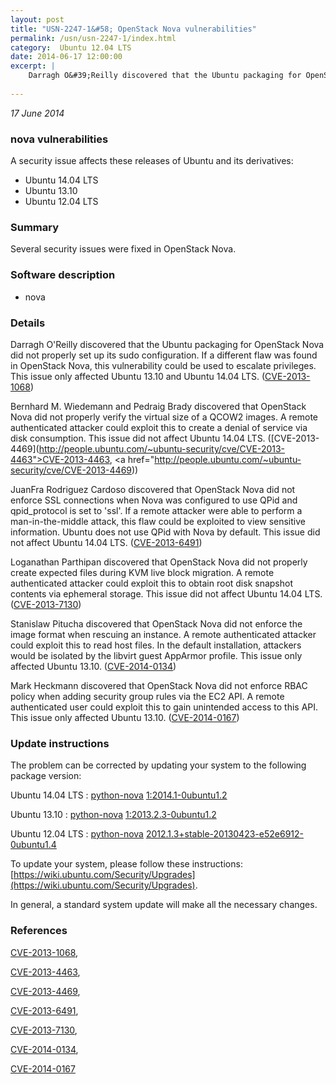 ```yaml
---
layout: post
title: "USN-2247-1&#58; OpenStack Nova vulnerabilities"
permalink: /usn/usn-2247-1/index.html
category:  Ubuntu 12.04 LTS
date: 2014-06-17 12:00:00
excerpt: |
    Darragh O&#39;Reilly discovered that the Ubuntu packaging for OpenStack Nova did not properly set up its sudo configuration. If a different flaw was found in OpenStack Nova, this vulnerability could be used to escalate privileges. This issue only affected Ubuntu 13.10 and Ubuntu 14.04 LTS. ([CVE-2013-1068](http://people.ubuntu.com/~ubuntu-security/cve/CVE-2013-1068))
    
--- 
```

 
 

*17 June 2014*

### nova vulnerabilities

A security issue affects these releases of Ubuntu and its derivatives:

* Ubuntu 14.04 LTS
* Ubuntu 13.10
* Ubuntu 12.04 LTS

### Summary

Several security issues were fixed in OpenStack Nova. 

### Software description

* nova 

### Details

Darragh O&#39;Reilly discovered that the Ubuntu packaging for OpenStack Nova did not properly set up its sudo configuration. If a different flaw was found in OpenStack Nova, this vulnerability could be used to escalate privileges. This issue only affected Ubuntu 13.10 and Ubuntu 14.04 LTS. ([CVE-2013-1068](http://people.ubuntu.com/~ubuntu-security/cve/CVE-2013-1068))

Bernhard M. Wiedemann and Pedraig Brady discovered that OpenStack Nova did not properly verify the virtual size of a QCOW2 images. A remote authenticated attacker could exploit this to create a denial of service via disk consumption. This issue did not affect Ubuntu 14.04 LTS. ([CVE-2013-4469](http://people.ubuntu.com/~ubuntu-security/cve/CVE-2013-4463">CVE-2013-4463</a>, <a href="http://people.ubuntu.com/~ubuntu-security/cve/CVE-2013-4469))

JuanFra Rodriguez Cardoso discovered that OpenStack Nova did not enforce SSL connections when Nova was configured to use QPid and qpid_protocol is set to &#39;ssl&#39;. If a remote attacker were able to perform a man-in-the-middle attack, this flaw could be exploited to view sensitive information. Ubuntu does not use QPid with Nova by default. This issue did not affect Ubuntu 14.04 LTS. ([CVE-2013-6491](http://people.ubuntu.com/~ubuntu-security/cve/CVE-2013-6491))

Loganathan Parthipan discovered that OpenStack Nova did not properly create expected files during KVM live block migration. A remote authenticated attacker could exploit this to obtain root disk snapshot contents via ephemeral storage. This issue did not affect Ubuntu 14.04 LTS. ([CVE-2013-7130](http://people.ubuntu.com/~ubuntu-security/cve/CVE-2013-7130))

Stanislaw Pitucha discovered that OpenStack Nova did not enforce the image format when rescuing an instance. A remote authenticated attacker could exploit this to read host files. In the default installation, attackers would be isolated by the libvirt guest AppArmor profile. This issue only affected Ubuntu 13.10. ([CVE-2014-0134](http://people.ubuntu.com/~ubuntu-security/cve/CVE-2014-0134))

Mark Heckmann discovered that OpenStack Nova did not enforce RBAC policy when adding security group rules via the EC2 API. A remote authenticated user could exploit this to gain unintended access to this API. This issue only affected Ubuntu 13.10. ([CVE-2014-0167](http://people.ubuntu.com/~ubuntu-security/cve/CVE-2014-0167)) 

### Update instructions

The problem can be corrected by updating your system to the following package version:

Ubuntu 14.04 LTS
 : [python-nova](https://launchpad.net/ubuntu/+source/nova) <span> [1:2014.1-0ubuntu1.2](https://launchpad.net/ubuntu/+source/nova/1:2014.1-0ubuntu1.2) </span> 

Ubuntu 13.10
 : [python-nova](https://launchpad.net/ubuntu/+source/nova) <span> [1:2013.2.3-0ubuntu1.2](https://launchpad.net/ubuntu/+source/nova/1:2013.2.3-0ubuntu1.2) </span> 

Ubuntu 12.04 LTS
 : [python-nova](https://launchpad.net/ubuntu/+source/nova) <span> [2012.1.3+stable-20130423-e52e6912-0ubuntu1.4](https://launchpad.net/ubuntu/+source/nova/2012.1.3+stable-20130423-e52e6912-0ubuntu1.4) </span> 

To update your system, please follow these instructions: [https://wiki.ubuntu.com/Security/Upgrades](https://wiki.ubuntu.com/Security/Upgrades).

In general, a standard system update will make all the necessary changes. 

### References

 
 [CVE-2013-1068](http://people.ubuntu.com/~ubuntu-security/cve/CVE-2013-1068), 

 [CVE-2013-4463](http://people.ubuntu.com/~ubuntu-security/cve/CVE-2013-4463), 

 [CVE-2013-4469](http://people.ubuntu.com/~ubuntu-security/cve/CVE-2013-4469), 

 [CVE-2013-6491](http://people.ubuntu.com/~ubuntu-security/cve/CVE-2013-6491), 

 [CVE-2013-7130](http://people.ubuntu.com/~ubuntu-security/cve/CVE-2013-7130), 

 [CVE-2014-0134](http://people.ubuntu.com/~ubuntu-security/cve/CVE-2014-0134), 

 [CVE-2014-0167](http://people.ubuntu.com/~ubuntu-security/cve/CVE-2014-0167)
 

